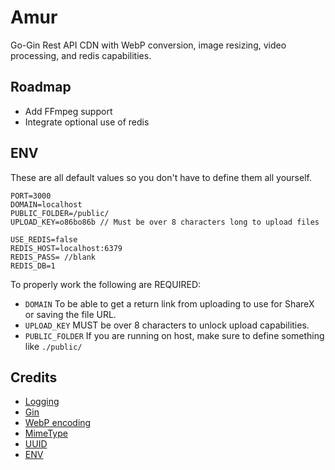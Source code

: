# Amur

Go-Gin Rest API CDN with WebP conversion, image resizing, video processing, and redis capabilities.

## Roadmap
- Add FFmpeg support
- Integrate optional use of redis

## ENV
These are all default values so you don't have to define them all yourself.
```
PORT=3000
DOMAIN=localhost
PUBLIC_FOLDER=/public/
UPLOAD_KEY=o86bo86b // Must be over 8 characters long to upload files

USE_REDIS=false
REDIS_HOST=localhost:6379
REDIS_PASS= //blank
REDIS_DB=1
```

To properly work the following are REQUIRED:
- ``DOMAIN`` To be able to get a return link from uploading to use for ShareX or saving the file URL.
- ``UPLOAD_KEY`` MUST be over 8 characters to unlock upload capabilities.
- ``PUBLIC_FOLDER`` If you are running on host, make sure to define something like ``./public/``


## Credits
- [Logging](github.com/rs/zerolog)
- [Gin](github.com/gin-gonic/gin)
- [WebP encoding](github.com/nickalie/go-webpbin)
- [MimeType](github.com/gabriel-vasile/mimetype)
- [UUID](github.com/google/uuid)
- [ENV](github.com/joho/godotenv)
